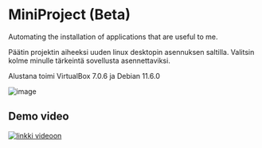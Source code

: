 # MiniProject (Beta)
Automating the installation of applications that are useful to me.

Päätin projektin aiheeksi uuden linux desktopin asennuksen saltilla. Valitsin kolme minulle tärkeintä sovellusta asennettaviksi. 

Alustana toimi VirtualBox 7.0.6 ja Debian 11.6.0

![image](https://github.com/JuuHil/MiniProject/assets/122887067/d87af939-dd5d-4848-8a99-5e378addfefc)

## Demo video

[![linkki videoon](https://github.com/JuuHil/MiniProject/assets/122887067/86ab8359-f645-48d4-a53f-bc79f133044a)](https://youtu.be/_LXjPoz8TYc)


